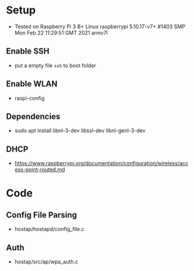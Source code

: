 # Setup
 - Tested on Raspberry Pi 3 B+ Linux raspberrypi 5.10.17-v7+ #1403 SMP Mon Feb 22 11:29:51 GMT 2021 armv7l

## Enable SSH
 - put a empty file `ssh` to boot folder

## Enable WLAN
 - raspi-config 

## Dependencies
 - sudo apt install libnl-3-dev libssl-dev libnl-genl-3-dev

## DHCP
 - https://www.raspberrypi.org/documentation/configuration/wireless/access-point-routed.md

# Code

## Config File Parsing
 - hostap/hostapd/config_file.c
## Auth
 - hostap/src/ap/wpa_auth.c
